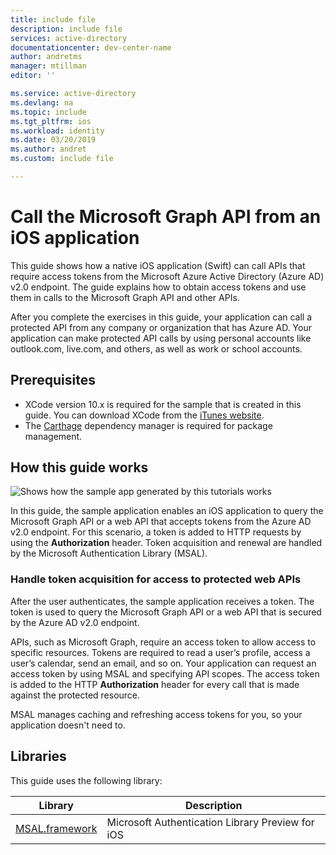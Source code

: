 ```yaml
---
title: include file
description: include file
services: active-directory
documentationcenter: dev-center-name
author: andretms
manager: mtillman
editor: ''

ms.service: active-directory
ms.devlang: na
ms.topic: include
ms.tgt_pltfrm: ios
ms.workload: identity
ms.date: 03/20/2019
ms.author: andret
ms.custom: include file 

---
```


# Call the Microsoft Graph API from an iOS application

This guide shows how a native iOS application (Swift) can call APIs that require access tokens from the Microsoft Azure Active Directory (Azure AD) v2.0 endpoint. The guide explains how to obtain access tokens and use them in calls to the Microsoft Graph API and other APIs.

After you complete the exercises in this guide, your application can call a protected API from any company or organization that has Azure AD. Your application can make protected API calls by using personal accounts like outlook.com, live.com, and others, as well as work or school accounts.

## Prerequisites

- XCode version 10.x is required for the sample that is created in this guide. You can download XCode from the [iTunes website](https://geo.itunes.apple.com/us/app/xcode/id497799835?mt=12 "XCode Download URL").
- The [Carthage](https://github.com/Carthage/Carthage) dependency manager is required for package management.

## How this guide works

![Shows how the sample app generated by this tutorials works](media/active-directory-develop-guidedsetup-ios-introduction/iosintro-updated.png)

In this guide, the sample application enables an iOS application to query the Microsoft Graph API or a web API that accepts tokens from the Azure AD v2.0 endpoint. For this scenario, a token is added to HTTP requests by using the **Authorization** header. Token acquisition and renewal are handled by the Microsoft Authentication Library (MSAL).

### Handle token acquisition for access to protected web APIs

After the user authenticates, the sample application receives a token. The token is used to query the Microsoft Graph API or a web API that is secured by the Azure AD v2.0 endpoint.

APIs, such as Microsoft Graph, require an access token to allow access to specific resources. Tokens are required to read a user’s profile, access a user’s calendar, send an email, and so on. Your application can request an access token by using MSAL and specifying API scopes. The access token is added to the HTTP **Authorization** header for every call that is made against the protected resource.

MSAL manages caching and refreshing access tokens for you, so your application doesn't need to.

## Libraries

This guide uses the following library:

|Library|Description|
|---|---|
|[MSAL.framework](https://github.com/AzureAD/microsoft-authentication-library-for-objc)|Microsoft Authentication Library Preview for iOS|
